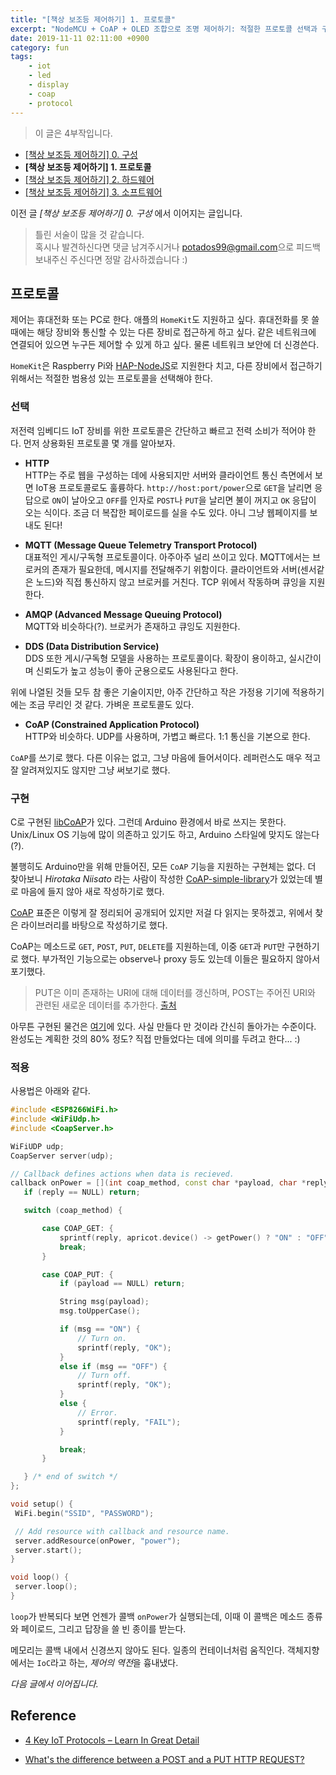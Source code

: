 ```yaml
---
title: "[책상 보조등 제어하기] 1. 프로토콜"
excerpt: "NodeMCU + CoAP + OLED 조합으로 조명 제어하기: 적절한 프로토콜 선택과 구현"
date: 2019-11-11 02:11:00 +0900
category: fun
tags:
    - iot
    - led
    - display
    - coap
    - protocol
---
```


> 이 글은 4부작입니다.
- [[책상 보조등 제어하기] 0. 구성](https://potados99.github.io/fun/coap-light-0)
- **[책상 보조등 제어하기] 1. 프로토콜**
- [[책상 보조등 제어하기] 2. 하드웨어](https://potados99.github.io/fun/coap-light-2)
- [[책상 보조등 제어하기] 3. 소프트웨어](https://potados99.github.io/fun/coap-light-3)

이전 글 *\[책상 보조등 제어하기\] 0. 구성* 에서 이어지는 글입니다.

> 틀린 서술이 많을 것 같습니다.     
혹시나 발견하신다면 댓글 남겨주시거나 <potados99@gmail.com>으로 피드백 보내주신 주신다면 정말 감사하겠습니다 :)

## 프로토콜

제어는 휴대전화 또는 PC로 한다. 애플의 `HomeKit`도 지원하고 싶다. 휴대전화를 못 쓸 때에는 해당 장비와 통신할 수 있는 다른 장비로 접근하게 하고 싶다. 같은 네트워크에 연결되어 있으면 누구든 제어할 수 있게 하고 싶다. 물론 네트워크 보안에 더 신경쓴다.

`HomeKit`은 Raspberry Pi와 [HAP-NodeJS](https://github.com/KhaosT/HAP-NodeJS)로 지원한다 치고, 다른 장비에서 접근하기 위해서는 적절한 범용성 있는 프로토콜을 선택해야 한다.

### 선택

저전력 임베디드 IoT 장비를 위한 프로토콜은 간단하고 빠르고 전력 소비가 적어야 한다. 먼저 상용화된 프로토콜 몇 개를 알아보자.

- **HTTP**    
HTTP는 주로 웹을 구성하는 데에 사용되지만 서버와 클라이언트 통신 측면에서 보면 IoT용 프로토콜로도 훌륭하다. `http://host:port/power`으로 `GET`을 날리면 응답으로 `ON`이 날아오고 `OFF`를 인자로 `POST`나 `PUT`을 날리면 불이 꺼지고 `OK` 응답이 오는 식이다. 조금 더 복잡한 페이로드를 실을 수도 있다. 아니 그냥 웹페이지를 보내도 된다!

- **MQTT (Message Queue Telemetry Transport Protocol)**   
대표적인 게시/구독형 프로토콜이다. 아주아주 널리 쓰이고 있다. MQTT에서는 브로커의 존재가 필요한데, 메시지를 전달해주기 위함이다. 클라이언트와 서버(센서같은 노드)와 직접 통신하지 않고 브로커를 거친다. TCP 위에서 작동하며 큐잉을 지원한다.

- **AMQP (Advanced Message Queuing Protocol)**    
MQTT와 비슷하다(?). 브로커가 존재하고 큐잉도 지원한다.

- **DDS (Data Distribution Service)**    
DDS 또한 게시/구독형 모델을 사용하는 프로토콜이다. 확장이 용이하고, 실시간이며 신뢰도가 높고 성능이 좋아 군용으로도 사용된다고 한다.

위에 나열된 것들 모두 참 좋은 기술이지만, 아주 간단하고 작은 가정용 기기에 적용하기에는 조금 무리인 것 같다. 가벼운 프로토콜도 있다.

- **CoAP (Constrained Application Protocol)**    
HTTP와 비슷하다. UDP를 사용하며, 가볍고 빠르다. 1:1 통신을 기본으로 한다.

`CoAP`를 쓰기로 했다. 다른 이유는 없고, 그냥 마음에 들어서이다. 레퍼런스도 매우 적고 잘 알려져있지도 않지만 그냥 써보기로 했다.

### 구현

 C로 구현된 [libCoAP](https://libcoap.net)가 있다. 그런데 Arduino 환경에서 바로 쓰지는 못한다. Unix/Linux OS 기능에 많이 의존하고 있기도 하고, Arduino 스타일에 맞지도 않는다(?).

 불행히도 Arduino만을 위해 만들어진, 모든 `CoAP` 기능을 지원하는 구현체는 없다. 더 찾아보니 *Hirotaka Niisato* 라는 사람이 작성한 [CoAP-simple-library](https://github.com/hirotakaster/CoAP-simple-library)가 있었는데 별로 마음에 들지 않아 새로 작성하기로 했다.

 [CoAP](https://tools.ietf.org/html/rfc7252) 표준은 이렇게 잘 정리되어 공개되어 있지만 저걸 다 읽지는 못하겠고, 위에서 찾은 라이브러리를 바탕으로 작성하기로 했다.

 CoAP는 메소드로 `GET`, `POST`, `PUT`, `DELETE`를 지원하는데, 이중 `GET`과 `PUT`만 구현하기로 했다. 부가적인 기능으로는 observe나 proxy 등도 있는데 이들은 필요하지 않아서 포기했다.

 > PUT은 이미 존재하는 URI에 대해 데이터를 갱신하며, POST는 주어진 URI와 관련된 새로운 데이터를 추가한다. [출처](https://stackoverflow.com/questions/107390/whats-the-difference-between-a-post-and-a-put-http-request)

 아무튼 구현된 물건은 [여기](https://github.com/potados99/CoAP)에 있다. 사실 만들다 만 것이라 간신히 돌아가는 수준이다. 완성도는 계획한 것의 80% 정도? 직접 만들었다는 데에 의미를 두려고 한다... :)

### 적용

 사용법은 아래와 같다.

 ~~~c++
#include <ESP8266WiFi.h>
#include <WiFiUdp.h>
#include <CoapServer.h>

WiFiUDP udp;
CoapServer server(udp);

// Callback defines actions when data is recieved.
callback onPower = [](int coap_method, const char *payload, char *reply) {
    if (reply == NULL) return;

    switch (coap_method) {

        case COAP_GET: {
            sprintf(reply, apricot.device() -> getPower() ? "ON" : "OFF");
            break;
        }

        case COAP_PUT: {
            if (payload == NULL) return;

            String msg(payload);
            msg.toUpperCase();

            if (msg == "ON") {
                // Turn on.
                sprintf(reply, "OK");
            }
            else if (msg == "OFF") {
                // Turn off.
                sprintf(reply, "OK");
            }
            else {
                // Error.
                sprintf(reply, "FAIL");
            }

            break;
        }

    } /* end of switch */
};

void setup() {
  WiFi.begin("SSID", "PASSWORD");

  // Add resource with callback and resource name.
  server.addResource(onPower, "power");
  server.start();
}

void loop() {
  server.loop();
}
 ~~~

`loop`가 반복되다 보면 언젠가 콜백 `onPower`가 실행되는데, 이때 이 콜백은 메소드 종류와 페이로드, 그리고 답장을 쓸 빈 종이를 받는다.

 메모리는 콜백 내에서 신경쓰지 않아도 된다. 일종의 컨테이너처럼 움직인다. 객체지향에서는 `IoC`라고 하는, *제어의 역전*을 흉내냈다.

*다음 글에서 이어집니다.*

## Reference

- [4 Key IoT Protocols – Learn In Great Detail](https://data-flair.training/blogs/iot-protocols/)

- [What's the difference between a POST and a PUT HTTP REQUEST?](https://stackoverflow.com/questions/107390/whats-the-difference-between-a-post-and-a-put-http-request)
